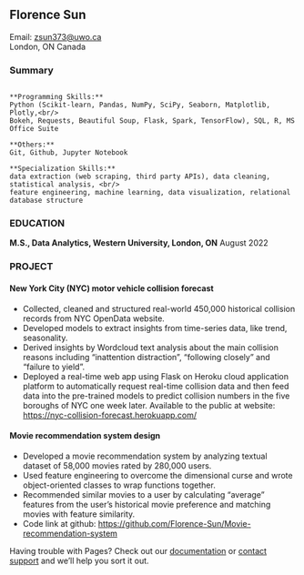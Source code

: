 ## Florence Sun

Email: zsun373@uwo.ca<br/>
London, ON Canada

### Summary


```

**Programming Skills:** 
Python (Scikit-learn, Pandas, NumPy, SciPy, Seaborn, Matplotlib, Plotly,<br/> 
Bokeh, Requests, Beautiful Soup, Flask, Spark, TensorFlow), SQL, R, MS Office Suite

**Others:**
Git, Github, Jupyter Notebook

**Specialization Skills:**
data extraction (web scraping, third party APIs), data cleaning, statistical analysis, <br/>
feature engineering, machine learning, data visualization, relational database structure 

```



### EDUCATION

**M.S., Data Analytics, Western University, London, ON**   		      August 2022

### PROJECT

#### New York City (NYC) motor vehicle collision forecast 
- Collected, cleaned and structured real-world 450,000 historical collision records from NYC OpenData website.
- Developed models to extract insights from time-series data, like trend, seasonality.
- Derived insights by Wordcloud text analysis about the main collision reasons including “inattention distraction”, “following closely” and “failure to yield”. 
- Deployed a real-time web app using Flask on Heroku cloud application platform to automatically request real-time collision data and then feed data into the pre-trained models to predict collision numbers in the five boroughs of NYC one week later. 
Available to the public at website: https://nyc-collision-forecast.herokuapp.com/ 

#### Movie recommendation system design
- Developed a movie recommendation system by analyzing textual dataset of 58,000 movies rated by 280,000 users.
- Used feature engineering to overcome the dimensional curse and wrote object-oriented classes to wrap functions together. 
- Recommended similar movies to a user by calculating “average” features from the user’s historical movie preference and matching movies with feature similarity.
- Code link at github: https://github.com/Florence-Sun/Movie-recommendation-system




Having trouble with Pages? Check out our [documentation](https://docs.github.com/categories/github-pages-basics/) or [contact support](https://support.github.com/contact) and we’ll help you sort it out.
